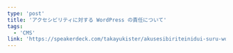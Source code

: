```yaml
---
type: 'post'
title: 'アクセシビリティに対する WordPress の責任について'
tags:
  - 'CMS'
link: 'https://speakerdeck.com/takayukister/akusesibiriteinidui-suru-wordpress-falseze-ren-nituite'
---
```

